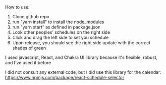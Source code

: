 How to use:

1. Clone github repo
2. run "yarn install" to install the node_modules
3. run "yarn start" as defined in package.json
4. Look other peoples' schedules on the right side
5. Click and drag the left side to set you schedule
6. Upon release, you should see the right side update with the correct shades of green

I used javascript, React, and Chakra UI library because it's flexible, robust, and I've used it before

I did not consult any external code, but I did use this library for the calendar: https://www.npmjs.com/package/react-schedule-selector

